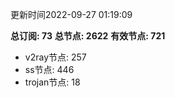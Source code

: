 更新时间2022-09-27 01:19:09

**总订阅: 73**
**总节点: 2622**
**有效节点: 721**
- v2ray节点: 257
- ss节点: 446
- trojan节点: 18
